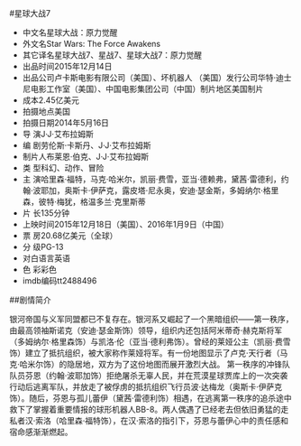 #星球大战7
* 中文名星球大战：原力觉醒
* 外文名Star Wars: The Force Awakens
* 其它译名星球大战7、星战7、星球大战7：原力觉醒
* 出品时间2015年12月14日
* 出品公司卢卡斯电影有限公司（美国）、坏机器人 （美国）发行公司华特·迪士尼电影工作室（美国）、中国电影集团公司（中国）制片地区美国制片
* 成本2.45亿美元
* 拍摄地点美国
* 拍摄日期2014年5月16日
* 导    演J·J·艾布拉姆斯
* 编    剧劳伦斯·卡斯丹、J·J·艾布拉姆斯
* 制片人布莱恩·伯克、J·J·艾布拉姆斯
* 类    型科幻、动作、冒险
* 主    演哈里森·福特，马克·哈米尔，凯丽·费雪，亚当·德赖弗，黛茜·雷德利，约翰·波耶加，奥斯卡·伊萨克，露皮塔·尼永奥，安迪·瑟金斯，多姆纳尔·格里森，彼特·梅犹，格温多兰·克里斯蒂
* 片    长135分钟
* 上映时间2015年12月18日（美国）、2016年1月9日（中国）
* 票    房20.68亿美元（全球）
* 分    级PG-13
* 对白语言英语
* 色    彩彩色
* imdb编码tt2488496

##剧情简介

银河帝国与义军同盟都已不复存在。银河系又崛起了一个黑暗组织——第一秩序，由最高领袖斯诺克（安迪·瑟金斯饰）领导，组织内还包括阿米蒂奇·赫克斯将军（多姆纳尔·格里森饰）与凯洛·伦（亚当·德利弗饰）。曾经的莱娅公主（凯丽·费雪饰）建立了抵抗组织，被大家称作莱娅将军。有一份地图显示了卢克·天行者（马克·哈米尔饰）的隐居地，双方为了这份地图而展开激烈大战。
第一秩序的冲锋队队员芬恩（约翰·波耶加饰）拒绝屠杀无辜人民，并在荒漠星球贾库上的一次突袭行动后逃离军队，并放走了被俘虏的抵抗组织飞行员波·达梅龙（奥斯卡·伊萨克饰）。随后，芬恩与孤儿蕾伊（黛茜·雷德利饰）相遇，在逃离第一秩序的追杀途中救下了掌握着重要情报的球形机器人BB-8。两人偶遇了已经老去但依旧勇猛的走私者汉·索洛（哈里森·福特饰），在汉·索洛的指引下，芬恩与蕾伊心中的责任感和宿命感渐渐燃起。